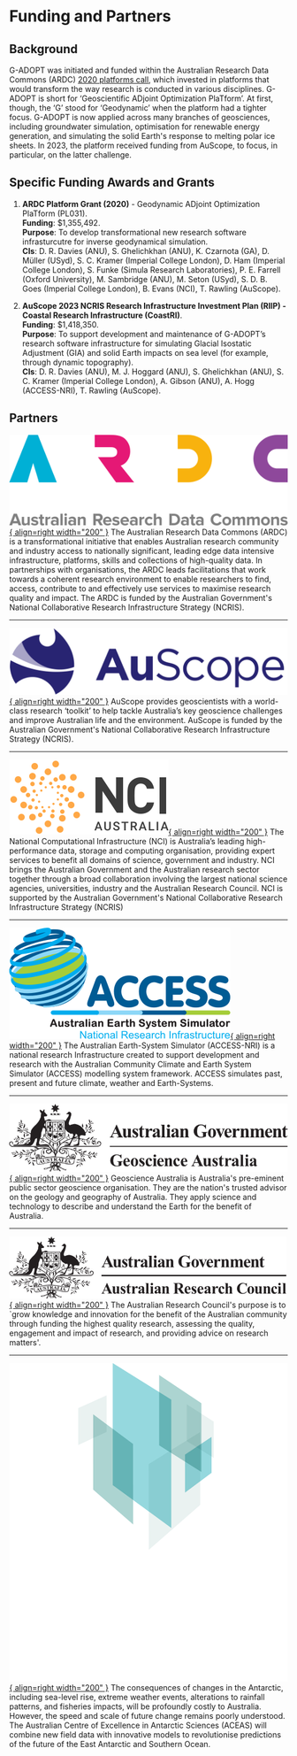 # Funding and Partners

## Background
G-ADOPT was initiated and funded within the Australian Research Data Commons (ARDC) [2020 platforms call](https://doi.org/10.47486/PL031), which invested in platforms that would transform the way research is conducted in various disciplines. G-ADOPT is short for ‘Geoscientific ADjoint Optimization PlaTform’. At first, though, the ‘G’ stood for ‘Geodynamic’ when the platform had a tighter focus. G-ADOPT is now applied across many branches of geosciences, including groundwater simulation, optimisation for renewable energy generation, and simulating the solid Earth's response to melting polar ice sheets. In 2023, the platform received funding from AuScope, to focus, in particular, on the latter challenge.

## Specific Funding Awards and Grants

1. **ARDC Platform Grant (2020)** - Geodynamic ADjoint Optimization PlaTform (PL031).  
**Funding**: $1,355,492.  
**Purpose**: To develop transformational new research software infrasturcutre for inverse geodynamical simulation.  
**CIs**: D. R. Davies (ANU), S. Ghelichkhan (ANU), K. Czarnota (GA), D. Müller (USyd), S. C. Kramer (Imperial College London), D. Ham (Imperial College London), S. Funke (Simula Research Laboratories), P. E. Farrell (Oxford University), M. Sambridge (ANU), M. Seton (USyd), S. D. B. Goes (Imperial College London), B. Evans (NCI), T. Rawling (AuScope).  

2. **AuScope 2023 NCRIS Research Infrastructure Investment Plan (RIIP) - Coastal Research Infrastructure (CoastRI)**.  
**Funding**: $1,418,350.  
**Purpose**: To support development and maintenance of G-ADOPT’s research software infrastructure for simulating Glacial Isostatic Adjustment (GIA) and solid Earth impacts on sea level (for example, through dynamic topography).  
**CIs**: D. R. Davies (ANU), M. J. Hoggard (ANU), S. Ghelichkhan (ANU), S. C. Kramer (Imperial College London), A. Gibson (ANU), A. Hogg (ACCESS-NRI),  T. Rawling (AuScope). 

## Partners
[![ARDC logo](images/ardc_logo.svg "ARDC logo"){ align=right width="200" }](https://ardc.edu.au/)
The Australian Research Data Commons (ARDC) is a transformational initiative that enables Australian research community and industry access to nationally significant, leading edge data intensive infrastructure, platforms, skills and collections of high-quality data. In partnerships with organisations, the ARDC leads facilitations that work towards a coherent research environment to enable researchers to find, access, contribute to and effectively use services to maximise research quality and impact. The ARDC is funded by the Australian Government's National Collaborative Research Infrastructure Strategy (NCRIS).

---

[![AuScope Logo](images/auscope_logo.png "AuScope logo"){ align=right width="200" }](https://www.auscope.org.au/)
AuScope provides geoscientists with a world-class research ‘toolkit’ to help tackle Australia’s key geoscience challenges and improve Australian life and the environment. AuScope is funded by the Australian Government's National Collaborative Research Infrastructure Strategy (NCRIS).

---

[![NCI logo](images/nci_logo.svg "NCI logo"){ align=right width="200" }](https://nci.org.au/)
The National Computational Infrastructure (NCI) is Australia’s leading high-performance data, storage and computing organisation, providing expert services to benefit all domains of science, government and industry. NCI brings the Australian Government and the Australian research sector together through a broad collaboration involving the largest national science agencies, universities, industry and the Australian Research Council. NCI is supported by the Australian Government's National Collaborative Research Infrastructure Strategy (NCRIS)

---

[![ACCESS-NRI logo](images/access_nri_logo.svg "ACCESS NRI logo"){ align=right width="200" }](https://www.access-nri.org.au/)
The Australian Earth-System Simulator (ACCESS-NRI) is a national research Infrastructure created to support development and research with the Australian Community Climate and Earth System Simulator (ACCESS) modelling system framework. ACCESS simulates past, present and future climate, weather and Earth-Systems.

---

[![Geosciences Australia logo](images/ga_logo.svg "Geosciences Australia logo"){ align=right width="200" }](https://www.ga.gov.au/)
Geoscience Australia is Australia's pre-eminent public sector geoscience organisation. They are the nation's trusted advisor on the geology and geography of Australia. They apply science and technology to describe and understand the Earth for the benefit of Australia.

---

[![Australian Research Council logo](images/arc_logo.svg "Australian Research Council logo"){ align=right width="200" }](https://www.arc.gov.au/)
The Australian Research Council's purpose is to `grow knowledge and innovation for the benefit of the Australian community through funding the highest quality research, assessing the quality, engagement and impact of research, and providing advice on research matters'.

---

[![ACEAS logo](images/aceas_logo.png "ACEAS logo"){ align=right width="200" }](https://antarctic.org.au/)
The consequences of changes in the Antarctic, including sea-level rise, extreme weather events, alterations to rainfall patterns, and fisheries impacts, will be profoundly costly to Australia. However, the speed and scale of future change remains poorly understood. The Australian Centre of Excellence in Antarctic Sciences (ACEAS) will combine new field data with innovative models to revolutionise predictions of the future of the East Antarctic and Southern Ocean.

